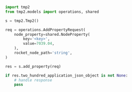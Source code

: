 <!-- Start SDK Example Usage -->


```python
import tmp2
from tmp2.models import operations, shared

s = tmp2.Tmp2()

req = operations.AddPropertyRequest(
    node_property=shared.NodeProperty(
        key='<key>',
        value=7039.04,
    ),
    rocket_node_path='string',
)

res = s.add_property(req)

if res.two_hundred_application_json_object is not None:
    # handle response
    pass
```
<!-- End SDK Example Usage -->